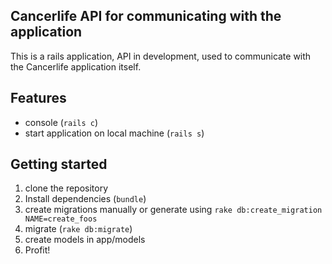 Cancerlife API for communicating with the application
---
This is a rails application, API in development, used to communicate with the Cancerlife application itself.

## Features

- console (`rails c`)
- start application on local machine (`rails s`)

## Getting started

1. clone the repository
2. Install dependencies (`bundle`)
3. create migrations manually or generate using `rake db:create_migration NAME=create_foos`
4. migrate (`rake db:migrate`)
5. create models in app/models
6. Profit!
